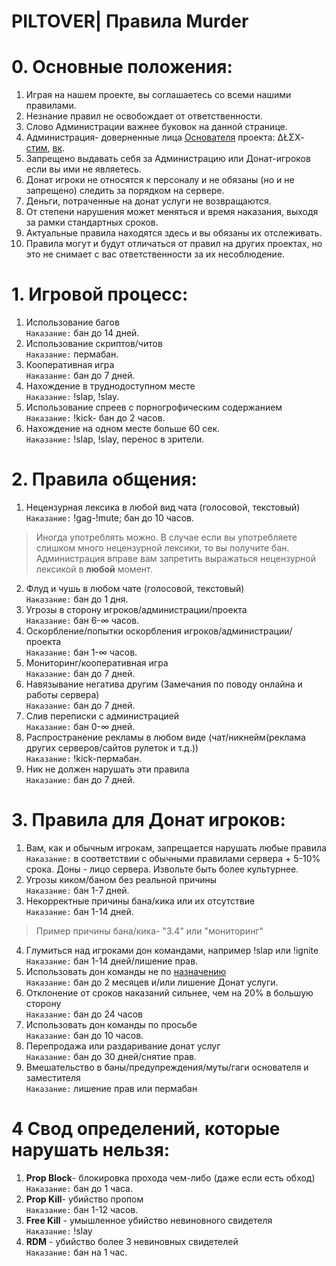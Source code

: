 # PILTOVER| Правила Murder
# 0. Основные положения:
1. Играя на нашем проекте, вы соглашаетесь со всеми нашими правилами.
2. Незнание правил не освобождает от ответственности.
3. Слово Администрации важнее буковок на данной странице.
4. Администрация- доверненные лица [Основателя](https://vk.com/oleg_volkov_ru) проекта: ΔŁΣХ- [стим](http://steamcommunity.com/profiles/76561198150757068/), [вк](https://vk.com/randomaddresss).
5. Запрещено выдавать себя за Администрацию или Донат-игроков если вы ими не являетесь.
6. Донат игроки не относятся к персоналу и не обязаны (но и не запрещено) следить за порядком на сервере.
6. Деньги, потраченные на донат услуги не возвращаются.
7. От степени нарушения может меняться и время наказания, выходя за рамки стандартных сроков.
8. Актуальные правила находятся здесь и вы обязаны их отслеживать.
9. Правила могут и будут отличаться от правил на других проектах, но это не снимает с вас ответственности за их несоблюдение.
# 1. Игровой процесс:
1. Использование багов
<br> `Наказание:` бан до 14 дней.
2. Использование скриптов/читов
<br> `Наказание:` пермабан.
3. Кооперативная игра
<br> `Наказание:` бан до 7 дней.
4. Нахождение в труднодоступном месте
<br> `Наказание:` !slap, !slay.
5. Использование спреев с порногрофическим содержанием
<br> `Наказание:` !kick- бан до 2 часов.
6. Нахождение на одном месте больше 60 сек.
<br> `Наказание:` !slap, !slay, перенос в зрители.
# 2. Правила общения:
1. Нецензурная лексика в любой вид чата (голосовой, текстовый)
<br> `Наказание:` !gag-!mute; бан до 10 часов.
> Иногда употреблять можно. В случае если вы употребляете слишком много нецензурной лексики, то вы получите бан.
> <br> Администрация вправе вам запретить выражаться нецензурной лексикой в **любой** момент.  
2. Флуд и чушь в любом чате (голосовой, текстовый)
<br> `Наказание:` бан до 1 дня.
3. Угрозы в сторону игроков/администрации/проекта 
<br> `Наказание:` бан 6-∞ часов.
4. Оскорбление/попытки оскорбления игроков/администрации/проекта 
<br> `Наказание:` бан 1-∞ часов.
5. Мониторинг/кооперативная игра
<br> `Наказание:` бан до 7 дней.
6. Навязывание негатива другим (Замечания по поводу онлайна и работы сервера) 
<br> `Наказание:` бан до 7 дней.
7. Слив переписки с администрацией
<br> `Наказание:` бан 0-∞ дней.
8. Распространение рекламы в любом виде (чат/никнейм(реклама других серверов/сайтов рулеток и т.д.))
<br> `Наказание:` !kick-пермабан.
9. Ник не должен нарушать эти правила 
<br> `Наказание:` бан до 7 дней.
# 3. Правила для Донат игроков:
1. Вам, как и обычным игрокам, запрещается нарушать любые правила 
<br> `Наказание:` в соответствии с обычными правилами сервера + 5-10% срока. Доны - лицо сервера. Извольте быть более культурнее.
2. Угрозы киком/баном без реальной причины
<br> `Наказание:` бан 1-7 дней.
3. Некорректные причины бана/кика или их отсутствие
<br> `Наказание:` бан 1-14 дней.
> Пример причины бана/кика- "3.4" или "мониторинг"
4. Глумиться над игроками дон командами, например !slap или !ignite
<br> `Наказание:` бан 1-14 дней/лишение прав.
5. Использовать дон команды не по [назначению](https://github.com/SirShaco/PILTOVER/new/master?readme=1#%D0%9D%D0%B0%D0%B7%D0%BD%D0%B0%D1%87%D0%B5%D0%BD%D0%B8%D0%B5-%D0%BA%D0%BE%D0%BC%D0%B0%D0%BD%D0%B4)
<br> `Наказание:` бан до 2 месяцев и/или лишение Донат услуги.
6. Отклонение от сроков наказаний сильнее, чем на 20% в большую сторону
<br> `Наказание:` бан до 24 часов
7. Использовать дон команды по просьбе
<br> `Наказание:` бан до 10 часов.
8. Перепродажа или раздаривание донат услуг
<br> `Наказание:` бан до 30 дней/снятие прав.
9. Вмешательство в баны/предупреждения/муты/гаги основателя и заместителя
<br> `Наказание:` лишение прав или пермабан
# 4 Свод определений, которые нарушать нельзя:
1. **Prop Block**- блокировка прохода чем-либо (даже если есть обход) 
<br> `Наказание:` бан до 1 часа.
2. **Prop Kill**- убийство пропом
<br> `Наказание:` бан 1-12 часов.
3. **Free Kill** - умышленное убийство невиновного свидетеля
<br> `Наказание:` !slay
4. **RDM** - убийство более 3 невиновных свидетелей
<br> `Наказание:` бан на 1 час.

